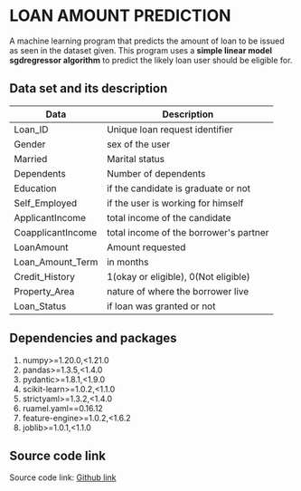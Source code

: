 # LOAN AMOUNT PREDICTION  

A machine learning program that predicts the amount of loan to be issued as seen in the dataset given. This program uses a **simple linear model sgdregressor algorithm** to predict the likely loan user should be eligible for.  

## Data set and its description  

| Data              | Description                            |
|-------------------|----------------------------------------|
| Loan_ID           | Unique loan request identifier         |
| Gender            | sex of the user                        |
| Married           | Marital status                         |
| Dependents        | Number of dependents                   |
| Education         | if the candidate is graduate or not    |
| Self_Employed     | if the user is working for himself     |
| ApplicantIncome   | total income of the candidate          |
| CoapplicantIncome | total income of the borrower's partner |
| LoanAmount        | Amount requested                       |
| Loan_Amount_Term  | in months                              |
| Credit_History    | 1(okay or eligible), 0(Not eligible)   |
| Property_Area     | nature of where the borrower live      |
| Loan_Status       | if loan was granted or not             |

## Dependencies and packages  

1. numpy>=1.20.0,<1.21.0
2. pandas>=1.3.5,<1.4.0
3. pydantic>=1.8.1,<1.9.0
4. scikit-learn>=1.0.2,<1.1.0
5. strictyaml>=1.3.2,<1.4.0
6. ruamel.yaml==0.16.12
7. feature-engine>=1.0.2,<1.6.2
8. joblib>=1.0.1,<1.1.0

## Source code link  

Source code link:
[Github link](https://github.com/chibuikeeugene/loan-amount-prediction.git)